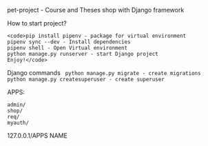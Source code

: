 pet-project - Course and Theses shop with Django framework

How to start project?
<br>

    <code>pip install pipenv - package for virtual environment
    pipenv sync --dev - Install dependencies
    pipenv shell - Open Virtual environment
    python manage.py runserver - start Django project
    Enjoy!</code>

Django commands
<code>
python manage.py migrate - create migrations
python manage.py createsuperuser - create superuser
</code>

APPS:

    admin/
    shop/
    req/
    myauth/

127.0.0.1/APPS NAME
